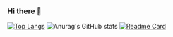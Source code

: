 ### Hi there 👋
[![Top Langs](https://github-readme-stats.vercel.app/api/top-langs/?username=ismailkrc57&layout=compact)](https://github.com/ismailkrc57/github-readme-stats)
![Anurag's GitHub stats](https://github-readme-stats.vercel.app/api?username=ismailkrc57&show_icons=true)
[![Readme Card](https://github-readme-stats.vercel.app/api/pin/?username=ismailkrc57&repo=github-readme-stats)](https://github.com/ismailkrc57/github-readme-stats)
